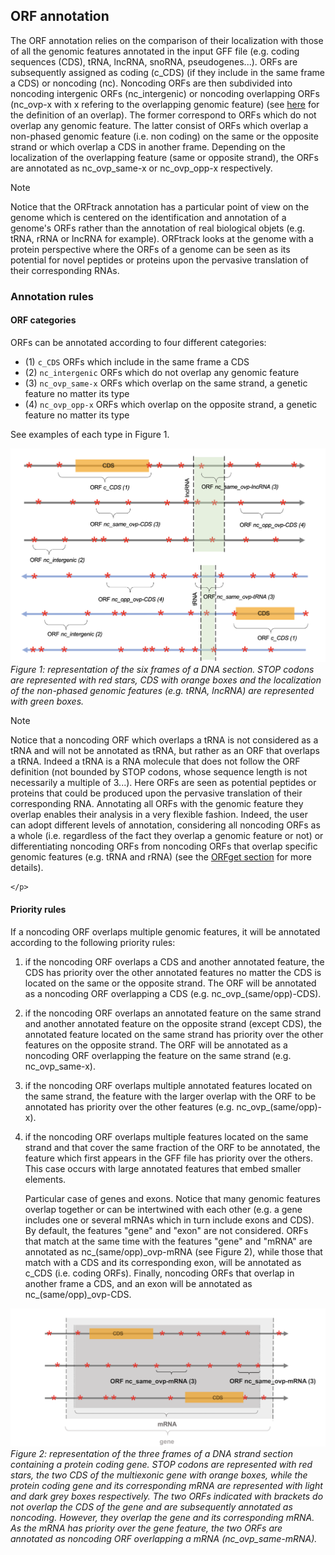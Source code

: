 ## ORF annotation

The ORF annotation relies on the comparison of their localization
with those of all the genomic features annotated in the input GFF 
file (e.g. coding sequences (CDS), tRNA, lncRNA, snoRNA, 
pseudogenes...). ORFs are subsequently assigned as coding (c_CDS)
(if they include in the same frame a CDS) or noncoding (nc). 
Noncoding ORFs are then subdivided into 
noncoding intergenic ORFs (nc_intergenic) or noncoding overlapping
ORFs (nc_ovp-x with x refering to the overlapping genomic feature)
(see [here](./orftrack_overlap.md) for the definition of an overlap).
The former correspond to ORFs which do not overlap any 
genomic feature. The latter consist of ORFs
which overlap a non-phased genomic feature (i.e. non coding) 
on the same or the opposite
strand or which overlap a CDS in another frame. 
Depending on the localization of the overlapping feature (same or
opposite strand), the ORFs are annotated as nc_ovp_same-x or 
nc_ovp_opp-x respectively.


<div class="admonition note">
    <p class="first admonition-title">
        Note
    </p>
    <p class="last">
Notice that the ORFtrack annotation has a particular point of
view on the genome which is centered on the identification and
annotation of a genome's ORFs rather than the annotation of 
real biological objets (e.g. tRNA, rRNA or lncRNA for example). 
ORFtrack looks at the genome with a protein perspective where
the ORFs of a genome can be seen as its potential for novel peptides or 
proteins upon the pervasive translation of their corresponding RNAs.
</p>
</div>


### Annotation rules

#### ORF categories 
ORFs can be annotated according to four different categories:

* (1) `c_CDS` ORFs which include in the same frame a CDS 
* (2) `nc_intergenic` ORFs which do not overlap any genomic feature 
* (3) `nc_ovp_same-x` ORFs which overlap on the same strand, a genetic feature no matter 
  its type
* (4) `nc_ovp_opp-x` ORFs which overlap on the opposite strand, a genetic feature no matter 
  its type
  
See examples of each type in Figure 1.

 ![Examples_of_ORFs](./img/mapping/orf_annotation.png)<br>
<em>Figure 1: representation of the six frames of a DNA section. STOP codons
are represented with red stars, CDS with orange boxes and 
 the localization of the non-phased genomic features 
 (e.g. tRNA, lncRNA) are represented with green boxes. </em>


<div class="admonition note">
    <p class="first admonition-title">
        Note
    </p>
    <p class="last">
       Notice that a noncoding ORF which overlaps a tRNA is not 
considered as a tRNA and will not be annotated as tRNA, but rather
as an ORF that overlaps a tRNA. Indeed a tRNA is a RNA 
molecule that does not follow the ORF definition (not bounded by STOP 
codons, whose sequence length is not necessarily a multiple of 3...).
Here ORFs are seen as potential peptides or proteins that could be 
produced upon the pervasive translation of their corresponding RNA.
Annotating all ORFs with the genomic feature they overlap 
enables their analysis in a very flexible fashion.
Indeed, the user can adopt different levels of annotation, 
considering all noncoding ORFs as a whole (i.e. regardless of the fact they
overlap a genomic feature or not) or differentiating noncoding ORFs
from noncoding ORFs that overlap specific genomic features (e.g. 
tRNA and rRNA) (see the <a href="./orfget_run.html">ORFget section</a>  
for more details).

    </p>
</div>

#### Priority rules

If a noncoding ORF overlaps multiple genomic features, 
it will be annotated according to the following priority rules:


 1. if the noncoding ORF overlaps a CDS and another annotated 
    feature, the CDS has priority over the other annotated features
    no matter the CDS is located on the same or the opposite strand.
    The ORF will be annotated as a noncoding ORF overlapping 
    a CDS (e.g. nc_ovp_(same/opp)-CDS).
    


2. if the noncoding ORF overlaps an annotated feature on the 
   same strand and another annotated feature on the opposite 
   strand (except CDS), the annotated feature located on the same strand
   has priority over the other features on the opposite
   strand. The ORF will be annotated as a noncoding ORF overlapping 
   the feature on the same strand (e.g. nc_ovp_same-x).

3. if the noncoding ORF overlaps multiple annotated features
   located on the same strand, the feature with the larger overlap
   with the ORF to be annotated has priority over the other features
   (e.g. nc_ovp_(same/opp)-x).
   
4. if the noncoding ORF overlaps multiple features located on the 
same strand and that cover the same fraction of the ORF to be 
   annotated, the feature which first appears in the GFF file has
   priority over the others. This case occurs with large annotated 
   features that embed smaller elements. 
   

   Particular case of genes and exons. Notice that many genomic 
   features overlap together or can be intertwined with each other 
   (e.g. a gene includes
   one or several mRNAs which in turn include exons and CDS). By default, 
the features "gene" and "exon" are not considered. ORFs that
match at the same time with the features "gene" and "mRNA" are annotated
as nc_(same/opp)\_ovp-mRNA (see Figure 2), while those that match with a CDS
and its corresponding exon, will be annotated as c_CDS (i.e. coding 
   ORFs). Finally, noncoding ORFs that overlap in another frame 
   a CDS, and an exon will be annotated as nc_(same/opp)\_ovp-CDS.
   


 ![priority_gene_vs_mRNA](./img/mapping/priority_gene_vs_mRNA.png)<br>
<em>Figure 2: representation of the three frames of a DNA strand section 
 containing a protein coding gene. 
 STOP codons are represented with red stars, 
 the two CDS of the multiexonic gene with orange boxes, while 
 the protein coding gene and its corresponding mRNA are 
 represented with light and dark grey boxes respectively.
The two ORFs indicated with brackets do not overlap the CDS
 of the gene and are subsequently annotated as noncoding. However,
 they overlap the gene and its corresponding mRNA. As the mRNA has priority
over the gene feature, the two ORFs are annotated as noncoding ORF
overlapping a mRNA (nc_ovp_same-mRNA).
 </em>

